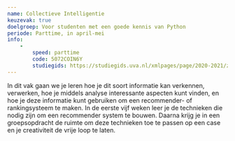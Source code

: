 ```yaml
---
name: Collectieve Intelligentie
keuzevak: true
doelgroep: Voor studenten met een goede kennis van Python
periode: Parttime, in april-mei
info:
    -
        speed: parttime
        code: 5072COIN6Y
        studiegids: https://studiegids.uva.nl/xmlpages/page/2020-2021/zoek-vak/vak/79256
---
```


In dit vak gaan we je leren hoe je dit soort informatie kan verkennen, verwerken, hoe je middels analyse interessante aspecten kunt vinden, en hoe je deze informatie kunt gebruiken om een recommender- of rankingsysteem te maken. In de eerste vijf weken leer je de technieken die nodig zijn om een recommender system te bouwen. Daarna krijg je in een groepsopdracht de ruimte om deze technieken toe te passen op een case en je creativiteit de vrije loop te laten.
